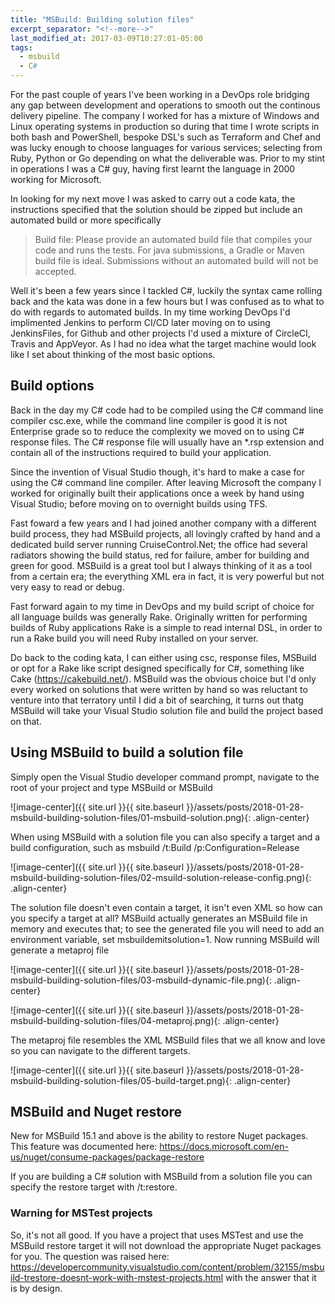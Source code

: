 ```yaml
---
title: "MSBuild: Building solution files"
excerpt_separator: "<!--more-->"
last_modified_at: 2017-03-09T10:27:01-05:00
tags: 
  - msbuild
  - C#
---
```


For the past couple of years I've been working in a DevOps role bridging any gap between development and operations to smooth out the continous delivery pipeline. The company I worked for has a mixture of Windows and Linux operating systems in production so during that time I wrote scripts in both bash and PowerShell, bespoke DSL's such as Terraform and Chef and was lucky enough to choose languages for various services; selecting from Ruby, Python or Go depending on what the deliverable was. Prior to my stint in operations I was a C# guy, having first learnt the language in 2000 working for Microsoft.

<!--more-->

In looking for my next move I was asked to carry out a code kata, the instructions specified that the solution should be zipped but include an automated build or more specifically

> Build file: Please provide an automated build file that compiles your code and runs the tests. For java submissions, a Gradle or Maven build file is ideal. Submissions without an automated build will not be accepted.

Well it's been a few years since I tackled C#, luckily the syntax came rolling back and the kata was done in a few hours but I was confused as to what to do with regards to automated builds. In my time working DevOps I'd implimented Jenkins to perform CI/CD later moving on to using JenkinsFiles, for Github and other projects I'd used a mixture of CircleCI, Travis and AppVeyor. As I had no idea what the target machine would look like I set about thinking of the most basic options.

## Build options
Back in the day my C# code had to be compiled using the C# command line compiler csc.exe, while the command line compiler is good it is not Enterprise grade so to reduce the complexity we moved on to using C# response files. The C# response file will usually have an *.rsp extension and contain all of the instructions required to build your application.

Since the invention of Visual Studio though, it's hard to make a case for using the C# command line compiler. After leaving Microsoft the company I worked for originally built their applications once a week by hand using Visual Studio; before moving on to overnight builds using TFS.

Fast foward a few years and I had joined another company with a different build process, they had MSBuild projects, all lovingly crafted by hand and a dedicated build server running CruiseControl.Net; the office had several radiators showing the build status, red for failure, amber for building and green for good. MSBuild is a great tool but I always thinking of it as a tool from a certain era; the everything XML era in fact, it is very powerful but not very easy to read or debug.

Fast forward again to my time in DevOps and my build script of choice for all language builds was generally Rake. Originally written for performing builds of Ruby applications Rake is a simple to read internal DSL, in order to run a Rake build you will need Ruby installed on your server.

Do back to the coding kata, I can either using csc, response files, MSBuild or opt for a Rake like script designed specifically for C#, something like Cake (https://cakebuild.net/). MSBuild was the obvious choice but I'd only every worked on solutions that were written by hand so was reluctant to venture into that terratory until I did a bit of searching, it turns out thatg MSBuild will take your Visual Studio solution file and build the project based on that.

## Using MSBuild to build a solution file
Simply open the Visual Studio developer command prompt, navigate to the root of your project and type MSBuild or MSBuild <name of solution>

![image-center]({{ site.url }}{{ site.baseurl }}/assets/posts/2018-01-28-msbuild-building-solution-files/01-msbuild-solution.png){: .align-center}

When using MSBuild with a solution file you can also specify a target and a build configuration, such as msbuild /t:Build /p:Configuration=Release

![image-center]({{ site.url }}{{ site.baseurl }}/assets/posts/2018-01-28-msbuild-building-solution-files/02-msuild-solution-release-config.png){: .align-center}

The solution file doesn't even contain a target, it isn't even XML so how can you specify a target at all? MSBuild actually generates an MSBuild file in memory and executes that; to see the generated file you will need to add an environment variable, set msbuildemitsolution=1. Now running MSBuild will generate a metaproj file

![image-center]({{ site.url }}{{ site.baseurl }}/assets/posts/2018-01-28-msbuild-building-solution-files/03-msbuild-dynamic-file.png){: .align-center}

![image-center]({{ site.url }}{{ site.baseurl }}/assets/posts/2018-01-28-msbuild-building-solution-files/04-metaproj.png){: .align-center}

The metaproj file resembles the XML MSBuild files that we all know and love so you can navigate to the different targets.

![image-center]({{ site.url }}{{ site.baseurl }}/assets/posts/2018-01-28-msbuild-building-solution-files/05-build-target.png){: .align-center}

## MSBuild and Nuget restore
New for MSBuild 15.1 and above is the ability to restore Nuget packages. This feature was documented here: https://docs.microsoft.com/en-us/nuget/consume-packages/package-restore

If you are building a C# solution with MSBuild from a solution file you can specify the restore target with /t:restore.

### Warning for MSTest projects
So, it's not all good. If you have a project that uses MSTest and use the MSBuild restore target it will not download the appropriate Nuget packages for you.
The question was raised here: https://developercommunity.visualstudio.com/content/problem/32155/msbuild-trestore-doesnt-work-with-mstest-projects.html with the answer that it is by design.
